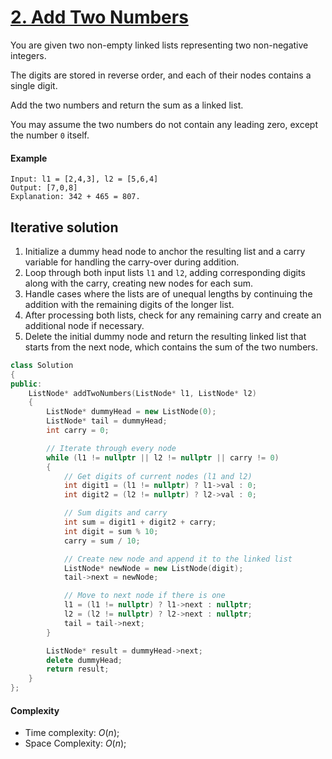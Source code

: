 # [2. Add Two Numbers](https://leetcode.com/problems/add-two-numbers/)


You are given two non-empty linked lists representing two non-negative integers.

The digits are stored in reverse order, and each of their nodes contains a single digit.

Add the two numbers and return the sum as a linked list.

You may assume the two numbers do not contain any leading zero, except the number `0` itself.

#### Example

    Input: l1 = [2,4,3], l2 = [5,6,4]
    Output: [7,0,8]
    Explanation: 342 + 465 = 807.

## Iterative solution

1. Initialize a dummy head node to anchor the resulting list and a carry variable for handling the carry-over during addition.
2. Loop through both input lists `l1` and `l2`, adding corresponding digits along with the carry, creating new nodes for each sum.
3. Handle cases where the lists are of unequal lengths by continuing the addition with the remaining digits of the longer list.
4. After processing both lists, check for any remaining carry and create an additional node if necessary.
5. Delete the initial dummy node and return the resulting linked list that starts from the next node, which contains the sum of the two numbers.

```C++
class Solution
{
public:
    ListNode* addTwoNumbers(ListNode* l1, ListNode* l2)
    {
        ListNode* dummyHead = new ListNode(0);
        ListNode* tail = dummyHead;
        int carry = 0;

        // Iterate through every node
        while (l1 != nullptr || l2 != nullptr || carry != 0)
        {
            // Get digits of current nodes (l1 and l2)
            int digit1 = (l1 != nullptr) ? l1->val : 0;
            int digit2 = (l2 != nullptr) ? l2->val : 0;

            // Sum digits and carry
            int sum = digit1 + digit2 + carry;
            int digit = sum % 10;
            carry = sum / 10;

            // Create new node and append it to the linked list
            ListNode* newNode = new ListNode(digit);
            tail->next = newNode;

            // Move to next node if there is one
            l1 = (l1 != nullptr) ? l1->next : nullptr;
            l2 = (l2 != nullptr) ? l2->next : nullptr;
            tail = tail->next;
        }

        ListNode* result = dummyHead->next;
        delete dummyHead;
        return result;
    }
};
```

#### Complexity

- Time complexity: $O(n)$;
- Space Complexity: $O(n)$;
